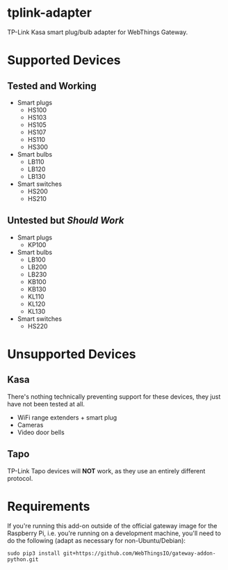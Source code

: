 # tplink-adapter

TP-Link Kasa smart plug/bulb adapter for WebThings Gateway.

# Supported Devices

## Tested and Working

* Smart plugs
    * HS100
    * HS103
    * HS105
    * HS107
    * HS110
    * HS300
* Smart bulbs
    * LB110
    * LB120
    * LB130
* Smart switches
    * HS200
    * HS210

## Untested but _Should Work_

* Smart plugs
    * KP100
* Smart bulbs
    * LB100
    * LB200
    * LB230
    * KB100
    * KB130
    * KL110
    * KL120
    * KL130
* Smart switches
    * HS220

# Unsupported Devices

## Kasa

There's nothing technically preventing support for these devices, they just have not been tested at all.

* WiFi range extenders + smart plug
* Cameras
* Video door bells

## Tapo

TP-Link Tapo devices will **NOT** work, as they use an entirely different protocol.

# Requirements

If you're running this add-on outside of the official gateway image for the Raspberry Pi, i.e. you're running on a development machine, you'll need to do the following (adapt as necessary for non-Ubuntu/Debian):

```
sudo pip3 install git+https://github.com/WebThingsIO/gateway-addon-python.git
```
